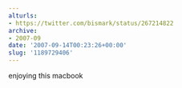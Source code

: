 ```yaml
---
alturls:
- https://twitter.com/bismark/status/267214822
archive:
- 2007-09
date: '2007-09-14T00:23:26+00:00'
slug: '1189729406'
---
```


enjoying this macbook

